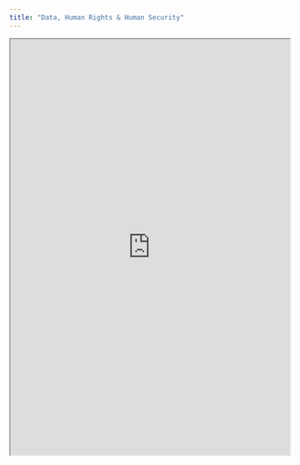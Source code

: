 ```yaml
---
title: "Data, Human Rights & Human Security"
---
```



<iframe height="750" width="100%" src="https://ewelton.github.io/ktest/wiki.html#Data,%20Human%20Rights%20&%20Human%20Security"></iframe>
